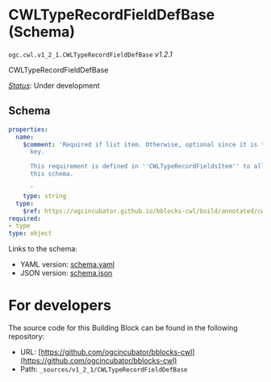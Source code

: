 
# CWLTypeRecordFieldDefBase (Schema)

`ogc.cwl.v1_2_1.CWLTypeRecordFieldDefBase` *v1.2.1*

CWLTypeRecordFieldDefBase

[*Status*](http://www.opengis.net/def/status): Under development

## Schema

```yaml
properties:
  name:
    $comment: 'Required if list item. Otherwise, optional since it is the mapping
      key.

      This requirement is defined in ''CWLTypeRecordFieldsItem'' to allow reuse of
      this schema.

      '
    type: string
  type:
    $ref: https://ogcincubator.github.io/bblocks-cwl/build/annotated/cwl/v1_2_1/CWLType/schema.yaml
required:
- type
type: object

```

Links to the schema:

* YAML version: [schema.yaml](https://ogcincubator.github.io/bblocks-cwl/build/annotated/cwl/v1_2_1/CWLTypeRecordFieldDefBase/schema.json)
* JSON version: [schema.json](https://ogcincubator.github.io/bblocks-cwl/build/annotated/cwl/v1_2_1/CWLTypeRecordFieldDefBase/schema.yaml)


# For developers

The source code for this Building Block can be found in the following repository:

* URL: [https://github.com/ogcincubator/bblocks-cwl](https://github.com/ogcincubator/bblocks-cwl)
* Path: `_sources/v1_2_1/CWLTypeRecordFieldDefBase`

